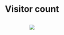 <h1 align="center"> 
  Visitor count<br><br>
  <img src="https://profile-counter.glitch.me/icedborn/count.svg" /><br><br>
</h1>
